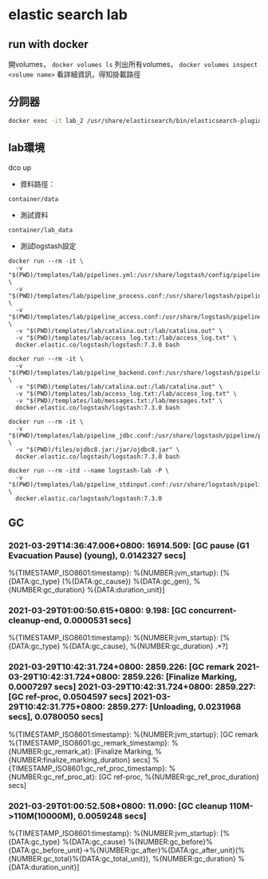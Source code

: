 # elastic search lab

## run with docker

開volumes， `docker volumes ls` 列出所有volumes， `docker volumes inspect <volume name>` 看詳細資訊，得知掛載路徑

## 分詞器

```bash
docker exec -it lab_2 /usr/share/elasticsearch/bin/elasticsearch-plugin install https://github.com/medcl/elasticsearch-analysis-ik/releases/download/v7.3.0/elasticsearch-analysis-ik-7.3.0.zip
```

## lab環境

dco up

* 資料路徑：

```
container/data
```

* 測試資料

```
container/lab_data
```

* 測試logstash設定

```
docker run --rm -it \
  -v "$(PWD)/templates/lab/pipelines.yml:/usr/share/logstash/config/pipelines.yml" \
  -v "$(PWD)/templates/lab/pipeline_process.conf:/usr/share/logstash/pipeline/pipeline_process.conf" \
  -v "$(PWD)/templates/lab/pipeline_access.conf:/usr/share/logstash/pipeline/pipeline_access.conf" \
  -v "$(PWD)/templates/lab/catalina.out:/lab/catalina.out" \
  -v "$(PWD)/templates/lab/access_log.txt:/lab/access_log.txt" \
  docker.elastic.co/logstash/logstash:7.3.0 bash
```
```
docker run --rm -it \
  -v "$(PWD)/templates/lab/pipeline_backend.conf:/usr/share/logstash/pipeline/pipeline_backend.conf" \
  -v "$(PWD)/templates/lab/catalina.out:/lab/catalina.out" \
  -v "$(PWD)/templates/lab/access_log.txt:/lab/access_log.txt" \
  -v "$(PWD)/templates/lab/messages.txt:/lab/messages.txt" \
  docker.elastic.co/logstash/logstash:7.3.0 bash
```
```
docker run --rm -it \
  -v "$(PWD)/templates/lab/pipeline_jdbc.conf:/usr/share/logstash/pipeline/pipeline_jdbc.conf" \
  -v "$(PWD)/files/ojdbc8.jar:/jar/ojdbc8.jar" \
  docker.elastic.co/logstash/logstash:7.3.0 bash
```

```
docker run --rm -itd --name logstash-lab -P \
  -v "$(PWD)/templates/lab/pipeline_stdinput.conf:/usr/share/logstash/pipeline/pipeline_stdinput.conf" \
  docker.elastic.co/logstash/logstash:7.3.0
```

## GC

### 2021-03-29T14:36:47.006+0800: 16914.509: [GC pause (G1 Evacuation Pause) (young), 0.0142327 secs]

%{TIMESTAMP_ISO8601:timestamp}: %{NUMBER:jvm_startup}: \[%{DATA:gc_type} \(%{DATA:gc_cause}\) %{DATA:gc_gen}, %{NUMBER:gc_duration} %{DATA:duration_unit}\]

### 2021-03-29T01:00:50.615+0800: 9.198: [GC concurrent-cleanup-end, 0.0000531 secs]

%{TIMESTAMP_ISO8601:timestamp}: %{NUMBER:jvm_startup}: \[%{DATA:gc_type} %{DATA:gc_cause}\, %{NUMBER:gc_duration} .*?\]

### 2021-03-29T10:42:31.724+0800: 2859.226: [GC remark 2021-03-29T10:42:31.724+0800: 2859.226: [Finalize Marking, 0.0007297 secs] 2021-03-29T10:42:31.724+0800: 2859.227: [GC ref-proc, 0.0504597 secs] 2021-03-29T10:42:31.775+0800: 2859.277: [Unloading, 0.0231968 secs], 0.0780050 secs]

%{TIMESTAMP_ISO8601:timestamp}: %{NUMBER:jvm_startup}: \[GC remark %{TIMESTAMP_ISO8601:gc_remark_timestamp}: %{NUMBER:gc_remark_at}: \[Finalize Marking, %{NUMBER:finalize_marking_duration} secs] %{TIMESTAMP_ISO8601:gc_ref_proc_timestamp}: %{NUMBER:gc_ref_proc_at}: \[GC ref-proc, %{NUMBER:gc_ref_proc_duration} secs\]

### 2021-03-29T01:00:52.508+0800: 11.090: [GC cleanup 110M->110M(10000M), 0.0059248 secs]
%{TIMESTAMP_ISO8601:timestamp}: %{NUMBER:jvm_startup}: \[%{DATA:gc_type} %{DATA:gc_cause} %{NUMBER:gc_before}%{DATA:gc_before_unit}->%{NUMBER:gc_after}%{DATA:gc_after_unit}\(%{NUMBER:gc_total}%{DATA:gc_total_unit}\), %{NUMBER:gc_duration} %{DATA:duration_unit}\]
